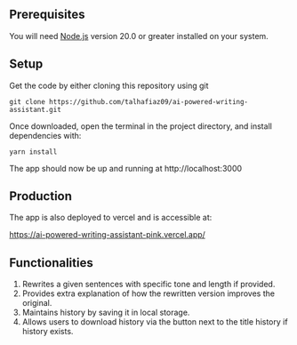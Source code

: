 ## Prerequisites

You will need [Node.js](https://nodejs.org) version 20.0 or greater installed on your system.

## Setup

Get the code by either cloning this repository using git

```
git clone https://github.com/talhafiaz09/ai-powered-writing-assistant.git
```

Once downloaded, open the terminal in the project directory, and install dependencies with:

```
yarn install
```

The app should now be up and running at http://localhost:3000

## Production

The app is also deployed to vercel and is accessible at:

https://ai-powered-writing-assistant-pink.vercel.app/

## Functionalities

1. Rewrites a given sentences with specific tone and length if provided.
2. Provides extra explanation of how the rewritten version improves the original.
3. Maintains history by saving it in local storage.
4. Allows users to download history via the button next to the title history if history exists.
